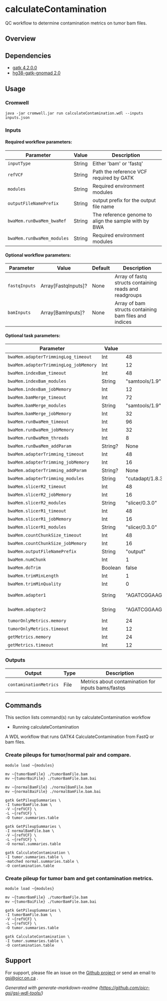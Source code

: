 # calculateContamination

QC workflow to determine contamination metrics on tumor bam files.

## Overview

## Dependencies

* [gatk 4.2.0.0](https://gatk.broadinstitute.org)
* [hg38-gatk-gnomad 2.0](https://gnomad.broadinstitute.org/)


## Usage

### Cromwell
```
java -jar cromwell.jar run calculateContamination.wdl --inputs inputs.json
```

### Inputs

#### Required workflow parameters:
Parameter|Value|Description
---|---|---
`inputType`|String|Either 'bam' or 'fastq'
`refVCF`|String|Path the reference VCF required by GATK
`modules`|String|Required environment modules
`outputFileNamePrefix`|String|output prefix for the output file name
`bwaMem.runBwaMem_bwaRef`|String|The reference genome to align the sample with by BWA
`bwaMem.runBwaMem_modules`|String|Required environment modules


#### Optional workflow parameters:
Parameter|Value|Default|Description
---|---|---|---
`fastqInputs`|Array[FastqInputs]?|None|Array of fastq structs containing reads and readgroups
`bamInputs`|Array[BamInputs]?|None|Array of bam structs containing bam files and indices


#### Optional task parameters:
Parameter|Value|Default|Description
---|---|---|---
`bwaMem.adapterTrimmingLog_timeout`|Int|48|Hours before task timeout
`bwaMem.adapterTrimmingLog_jobMemory`|Int|12|Memory allocated indexing job
`bwaMem.indexBam_timeout`|Int|48|Hours before task timeout
`bwaMem.indexBam_modules`|String|"samtools/1.9"|Modules for running indexing job
`bwaMem.indexBam_jobMemory`|Int|12|Memory allocated indexing job
`bwaMem.bamMerge_timeout`|Int|72|Hours before task timeout
`bwaMem.bamMerge_modules`|String|"samtools/1.9"|Required environment modules
`bwaMem.bamMerge_jobMemory`|Int|32|Memory allocated indexing job
`bwaMem.runBwaMem_timeout`|Int|96|Hours before task timeout
`bwaMem.runBwaMem_jobMemory`|Int|32|Memory allocated for this job
`bwaMem.runBwaMem_threads`|Int|8|Requested CPU threads
`bwaMem.runBwaMem_addParam`|String?|None|Additional BWA parameters
`bwaMem.adapterTrimming_timeout`|Int|48|Hours before task timeout
`bwaMem.adapterTrimming_jobMemory`|Int|16|Memory allocated for this job
`bwaMem.adapterTrimming_addParam`|String?|None|Additional cutadapt parameters
`bwaMem.adapterTrimming_modules`|String|"cutadapt/1.8.3"|Required environment modules
`bwaMem.slicerR2_timeout`|Int|48|Hours before task timeout
`bwaMem.slicerR2_jobMemory`|Int|16|Memory allocated for this job
`bwaMem.slicerR2_modules`|String|"slicer/0.3.0"|Required environment modules
`bwaMem.slicerR1_timeout`|Int|48|Hours before task timeout
`bwaMem.slicerR1_jobMemory`|Int|16|Memory allocated for this job
`bwaMem.slicerR1_modules`|String|"slicer/0.3.0"|Required environment modules
`bwaMem.countChunkSize_timeout`|Int|48|Hours before task timeout
`bwaMem.countChunkSize_jobMemory`|Int|16|Memory allocated for this job
`bwaMem.outputFileNamePrefix`|String|"output"|Prefix for output file
`bwaMem.numChunk`|Int|1|number of chunks to split fastq file [1, no splitting]
`bwaMem.doTrim`|Boolean|false|if true, adapters will be trimmed before alignment
`bwaMem.trimMinLength`|Int|1|minimum length of reads to keep [1]
`bwaMem.trimMinQuality`|Int|0|minimum quality of read ends to keep [0]
`bwaMem.adapter1`|String|"AGATCGGAAGAGCACACGTCTGAACTCCAGTCAC"|adapter sequence to trim from read 1 [AGATCGGAAGAGCACACGTCTGAACTCCAGTCAC]
`bwaMem.adapter2`|String|"AGATCGGAAGAGCGTCGTGTAGGGAAAGAGTGT"|adapter sequence to trim from read 2 [AGATCGGAAGAGCGTCGTGTAGGGAAAGAGTGT]
`tumorOnlyMetrics.memory`|Int|24|Memory allocated for this job
`tumorOnlyMetrics.timeout`|Int|12|Time in hours before task timeout
`getMetrics.memory`|Int|24|Memory allocated for this job
`getMetrics.timeout`|Int|12|Time in hours before task timeout


### Outputs

Output | Type | Description
---|---|---
`contaminationMetrics`|File|Metrics about contamination for inputs bams/fastqs


## Commands
 This section lists command(s) run by calculateContamination workflow
 
 * Running calculateContamination
 
 A WDL workflow that runs GATK4 CalculateContamination from FastQ or bam files.
 
 ### Create pileups for tumor/normal pair and compare.
 
 ```
 module load ~{modules}
 
 mv ~{tumorBamFile} ./tumorBamFile.bam
 mv ~{tumorBaiFile} ./tumorBamFile.bam.bai
 
 mv ~{normalBamFile} ./normalBamFile.bam
 mv ~{normalBaiFile} ./normalBamFile.bam.bai
 
 gatk GetPileupSummaries \
 -I tumorBamFile.bam \
 -V ~{refVCF} \
 -L ~{refVCF} \
 -O tumor.summaries.table
 
 gatk GetPileupSummaries \
 -I normalBamFile.bam \
 -V ~{refVCF} \
 -L ~{refVCF} \
 -O normal.summaries.table
 
 gatk CalculateContamination \
 -I tumor.summaries.table \
 -matched normal.summaries.table \
 -O contamination.table
 
 ```
 ### Create pileup for tumor bam and get contamination metrics.
 
 ```
 module load ~{modules}
 
 mv ~{tumorBamFile} ./tumorBamFile.bam
 mv ~{tumorBaiFile} ./tumorBamFile.bam.bai
 
 gatk GetPileupSummaries \
 -I tumorBamFile.bam \
 -V ~{refVCF} \
 -L ~{refVCF} \
 -O tumor.summaries.table
 
 gatk CalculateContamination \
 -I tumor.summaries.table \
 -O contamination.table
 
 ```
 ## Support

For support, please file an issue on the [Github project](https://github.com/oicr-gsi) or send an email to gsi@oicr.on.ca .

_Generated with generate-markdown-readme (https://github.com/oicr-gsi/gsi-wdl-tools/)_
